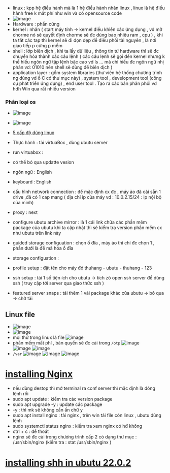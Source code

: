 - linux : kpp hệ điều hành mà là 1 hệ điều hành nhân linux , linux là hệ điều hành free k mất phí như win và có opensource code
- ![image](https://user-images.githubusercontent.com/96046778/195279721-3eb54e85-c004-4776-b6dc-2bdeeb692ef0.png)
- Hardware : phần cứng
- kernel : nhân ( start máy tính -> kernel điều khiển các ứng dụng , vd mở chorme nó sẽ quyết định chorme sẽ đc dùng bao nhiêu ram , cpu ) , khi ta tắt các tap thì kernel sẽ đi dọn dẹp để điều phối tài nguyên , là nơi giao tiếp p cứng p mềm
- shell : lớp biên dịch , khi ta lấy dữ liệu , thông tin từ hardware thì sẽ đc chuyển hóa thành các câu lệnh ( các câu lẹnh sẽ gọi đến kernel nhưng k thể hiểu ngôn ngữ tập lệnh bậc cao vd ls ... mà chỉ hiểu đc ngôn ngữ nhị phân vd: 01010 nên shell sẽ dùng để biên dịch )
- application layer : gồm system libraries (thư viện hệ thống chương trình ng dùng vd ổ C có thư mục này) , system tool , development tool (công cụ phát triển ứng dụng) , end user tool . Tạo ra các bản phân phối vd hdh Win qua rất nhiều version

### Phân loại os

- ![image](https://user-images.githubusercontent.com/96046778/195282857-7263e51a-1c45-4472-a369-5933f71a1ed0.png)

- ![image](https://user-images.githubusercontent.com/96046778/195285655-92d74031-af4e-4a23-9d08-c81403b426fe.png)
- [5 cấp độ dùng linux](https://maximilianocontieri.com/explain-in-5-levels-of-difficulty-linux)

- Thực hành : tải virtuaBox , dùng ubutu server
- run virtuabox :
- có thể bỏ qua updatte vesion
- ngôn ngữ : English
- keyboard : English
- cấu hình network connection : để mặc định cx đc , máy ảo đã cài sẵn 1 drive ,đã có 1 cap mạng ( địa chỉ ip của máy vd : 10.0.2.15/24 : ip nội bộ của mình)
- proxy : next
- configure ubutu archive mirror : là 1 cái link chữa các phần mêm package của ubutu khi ta cập nhật thì sẽ kiểm tra version phần mềm cx như ubutu trên link này
- guided storage configuation : chọn ổ đĩa , máy ảo thì chỉ đc chọn 1 , phần dưới là để mã hóa ổ đĩa
- storage configuation :
- profile setup : đặt tên cho máy đó thuhang - ubutu - thuhang - 123
- ssh setup : tải 1 số tiện ích cho ubutu -> tích zô open ssh server để dùng ssh ( truy cập tới server qua giao thức ssh )
- featured server snaps : tải thêm 1 vài package khác của ubutu -> bỏ qua
  -> chờ tải

## Linux file

- ![image](https://user-images.githubusercontent.com/96046778/195316137-9faf42b9-dcb7-4d0e-823e-c2e2d80743e0.png)
- ![image](https://user-images.githubusercontent.com/96046778/195316513-abecd612-965c-492a-b6ff-8a65510a5481.png)
- mọi thứ trong linux là file
  ![image](https://user-images.githubusercontent.com/96046778/195319057-81c4a046-af4f-4de5-92da-7b5311ab2716.png)
- phần mềm mất phí , bản quyền sẽ đc cài trong `/otp`
  ![image](https://user-images.githubusercontent.com/96046778/195319260-ea44bf5f-5729-46bd-aeec-ab340c700fb9.png)  
  ![image](https://user-images.githubusercontent.com/96046778/195319541-6910af26-a96c-407f-b4dd-97b4ea63b7d9.png)
  ![image](https://user-images.githubusercontent.com/96046778/195319950-ac181d4b-166f-4f96-99a7-0320c35dfeb5.png)
- `/var`
  ![image](https://user-images.githubusercontent.com/96046778/195320494-b173dfe2-fc4f-474c-a205-1e630e648d28.png)
  ![image](https://user-images.githubusercontent.com/96046778/195321313-e50b4ff9-1087-41ac-91e3-49c36b7c2e16.png)
  ![image](https://user-images.githubusercontent.com/96046778/195321574-b0bb4ac8-075a-49c9-8d20-e70ba5b918b5.png)

# [installing Nginx](https://www.digitalocean.com/community/tutorials/how-to-install-nginx-on-ubuntu-20-04)

- nếu dùng destop thì mở terminal ra conf server thì mặc định là dòng lệnh rồi
- sudo apt update : kiểm tra các version package
- sudo apt upgrade -y : update các package
- -y : thì mk sẽ không cần ấn chữ y
- sudo apt install nginx : tải nginx , trên win tải file còn linux , ubutu dùng lệnh
- sudo systemctl status nginx : kiểm tra xem nginx có hđ không
- ctrl + c : để thoát
- nginx sẽ đc cài trong chương trình cấp 2 có dạng thư mục : /usr/sbin/nginx (kiểm tra : stat /usr/sbin/nginx )

# [installing shh in ubutu 22.0.2](https://linuxhint.com/enable-use-ssh-ubuntu/)
